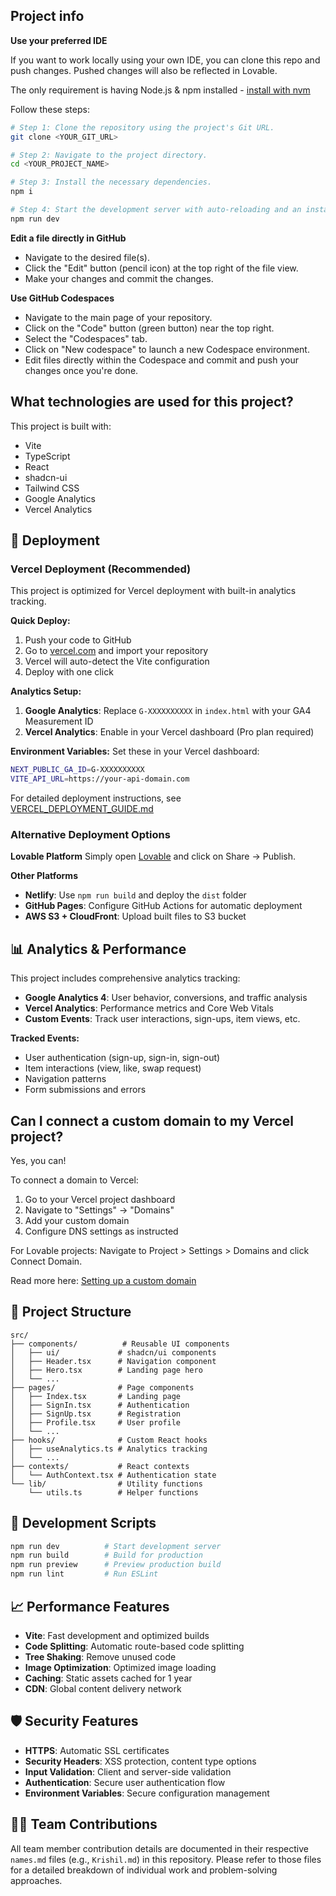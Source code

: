 ## Project info

**Use your preferred IDE**

If you want to work locally using your own IDE, you can clone this repo and push changes. Pushed changes will also be reflected in Lovable.

The only requirement is having Node.js & npm installed - [install with nvm](https://github.com/nvm-sh/nvm#installing-and-updating)

Follow these steps:

```sh
# Step 1: Clone the repository using the project's Git URL.
git clone <YOUR_GIT_URL>

# Step 2: Navigate to the project directory.
cd <YOUR_PROJECT_NAME>

# Step 3: Install the necessary dependencies.
npm i

# Step 4: Start the development server with auto-reloading and an instant preview.
npm run dev
```

**Edit a file directly in GitHub**

- Navigate to the desired file(s).
- Click the "Edit" button (pencil icon) at the top right of the file view.
- Make your changes and commit the changes.

**Use GitHub Codespaces**

- Navigate to the main page of your repository.
- Click on the "Code" button (green button) near the top right.
- Select the "Codespaces" tab.
- Click on "New codespace" to launch a new Codespace environment.
- Edit files directly within the Codespace and commit and push your changes once you're done.

## What technologies are used for this project?

This project is built with:

- Vite
- TypeScript
- React
- shadcn-ui
- Tailwind CSS
- Google Analytics
- Vercel Analytics

## 🚀 Deployment

### Vercel Deployment (Recommended)

This project is optimized for Vercel deployment with built-in analytics tracking.

**Quick Deploy:**

1. Push your code to GitHub
2. Go to [vercel.com](https://vercel.com) and import your repository
3. Vercel will auto-detect the Vite configuration
4. Deploy with one click

**Analytics Setup:**

1. **Google Analytics**: Replace `G-XXXXXXXXXX` in `index.html` with your GA4 Measurement ID
2. **Vercel Analytics**: Enable in your Vercel dashboard (Pro plan required)

**Environment Variables:**
Set these in your Vercel dashboard:

```bash
NEXT_PUBLIC_GA_ID=G-XXXXXXXXXX
VITE_API_URL=https://your-api-domain.com
```

For detailed deployment instructions, see [VERCEL_DEPLOYMENT_GUIDE.md](./VERCEL_DEPLOYMENT_GUIDE.md)

### Alternative Deployment Options

**Lovable Platform**
Simply open [Lovable](https://lovable.dev/projects/a6a9bae2-e84a-47d1-bfb1-cc32e660918c) and click on Share -> Publish.

**Other Platforms**

- **Netlify**: Use `npm run build` and deploy the `dist` folder
- **GitHub Pages**: Configure GitHub Actions for automatic deployment
- **AWS S3 + CloudFront**: Upload built files to S3 bucket

## 📊 Analytics & Performance

This project includes comprehensive analytics tracking:

- **Google Analytics 4**: User behavior, conversions, and traffic analysis
- **Vercel Analytics**: Performance metrics and Core Web Vitals
- **Custom Events**: Track user interactions, sign-ups, item views, etc.

**Tracked Events:**

- User authentication (sign-up, sign-in, sign-out)
- Item interactions (view, like, swap request)
- Navigation patterns
- Form submissions and errors

## Can I connect a custom domain to my Vercel project?

Yes, you can!

To connect a domain to Vercel:

1. Go to your Vercel project dashboard
2. Navigate to "Settings" → "Domains"
3. Add your custom domain
4. Configure DNS settings as instructed

For Lovable projects:
Navigate to Project > Settings > Domains and click Connect Domain.

Read more here: [Setting up a custom domain](https://docs.lovable.dev/tips-tricks/custom-domain#step-by-step-guide)

## 📁 Project Structure

```
src/
├── components/          # Reusable UI components
│   ├── ui/             # shadcn/ui components
│   ├── Header.tsx      # Navigation component
│   ├── Hero.tsx        # Landing page hero
│   └── ...
├── pages/              # Page components
│   ├── Index.tsx       # Landing page
│   ├── SignIn.tsx      # Authentication
│   ├── SignUp.tsx      # Registration
│   ├── Profile.tsx     # User profile
│   └── ...
├── hooks/              # Custom React hooks
│   ├── useAnalytics.ts # Analytics tracking
│   └── ...
├── contexts/           # React contexts
│   └── AuthContext.tsx # Authentication state
└── lib/                # Utility functions
    └── utils.ts        # Helper functions
```

## 🔧 Development Scripts

```bash
npm run dev          # Start development server
npm run build        # Build for production
npm run preview      # Preview production build
npm run lint         # Run ESLint
```

## 📈 Performance Features

- **Vite**: Fast development and optimized builds
- **Code Splitting**: Automatic route-based code splitting
- **Tree Shaking**: Remove unused code
- **Image Optimization**: Optimized image loading
- **Caching**: Static assets cached for 1 year
- **CDN**: Global content delivery network

## 🛡️ Security Features

- **HTTPS**: Automatic SSL certificates
- **Security Headers**: XSS protection, content type options
- **Input Validation**: Client and server-side validation
- **Authentication**: Secure user authentication flow
- **Environment Variables**: Secure configuration management

## 🧑‍💻 Team Contributions

All team member contribution details are documented in their respective `names.md` files (e.g., `Krishil.md`) in this repository. Please refer to those files for a detailed breakdown of individual work and problem-solving approaches.
